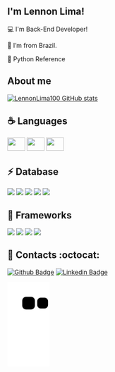 ## I'm Lennon Lima!

 

:computer: I'm Back-End Developer!

:house_with_garden: I’m from Brazil.

:snake: Python Reference

## About me

[![LennonLima100 GitHub stats](https://github-readme-stats.vercel.app/api?username=LennonLima100&show_icons=true&theme=radical)](https://github.com/LennonLima100/github-readme-stats)

## :coffee: Languages
<code><img height="30" width="40" src="https://cdn.jsdelivr.net/gh/devicons/devicon/icons/python/python-original.svg" ></code> 
<code><img height="30" width="40" src="https://cdn.jsdelivr.net/gh/devicons/devicon/icons/csharp/csharp-original.svg"></code>
<code><img height="30" width="40" src="https://cdn.jsdelivr.net/gh/devicons/devicon/icons/javascript/javascript-original.svg"></code>

## :zap: Database 
<code><img src= "https://img.shields.io/badge/PostgreSQL-316192?style=for-the-badge&logo=postgresql&logoColor=white"></code> <code><img src= "https://img.shields.io/badge/Microsoft%20SQL%20Sever-CC2927?style=for-the-badge&logo=microsoft%20sql%20server&logoColor=white"></code> <code><img src= "https://img.shields.io/badge/SQLite-07405E?style=for-the-badge&logo=sqlite&logoColor=white"></code> <code><img src= "https://img.shields.io/badge/MySQL-00000F?style=for-the-badge&logo=mysql&logoColor=white"></code> <code><img src= "https://img.shields.io/badge/MariaDB-003545?style=for-the-badge&logo=mariadb&logoColor=white"></code>

## :rocket: Frameworks 
<code><img src= "https://img.shields.io/badge/Jupyter-F37626.svg?&style=for-the-badge&logo=Jupyter&logoColor=white"></code>
<code><img src= "https://img.shields.io/badge/Flask-000000?style=for-the-badge&logo=flask&logoColor=white"></code>
<code><img src= "https://img.shields.io/badge/Git-F05032?style=for-the-badge&logo=git&logoColor=white"></code>
<code><img src= "https://cdn.jsdelivr.net/gh/devicons/devicon/icons/django/django-plain.svg"></code>

## :iphone: Contacts :octocat:
[![Github Badge](https://img.shields.io/badge/-Github-000?style=flat-square&logo=Github&logoColor=white&link=https://github.com/LennonLima100)](https://github.com/LennonLima100) [![Linkedin Badge](https://img.shields.io/badge/-LinkedIn-blue?style=flat-square&logo=Linkedin&logoColor=white&link=https://www.linkedin.com/in/lennon-lima100)](https://www.linkedin.com/in/lennon-lima100)

 
  ![Snake animation](https://github.com/LennonLima100/LennonLima100/blob/output/github-contribution-grid-snake.svg)
